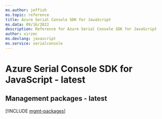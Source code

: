 ```yaml
---
ms.author: jeffish
ms.topic: reference
title: Azure Serial Console SDK for JavaScript
ms.data: 09/16/2022
description: Reference for Azure Serial Console SDK for JavaScript
author: xirzec
ms.devlang: javascript
ms.service: serialconsole
---
```

# Azure Serial Console SDK for JavaScript - latest

## Management packages - latest
[!INCLUDE [mgmt-packages](serial-console-mgmt-index.md)]